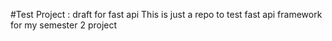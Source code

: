 #Test Project : draft for fast api
This is just a repo to test fast api framework for my semester 2 project
